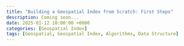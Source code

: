 ```yaml
---
title: "Building a Geospatial Index from Scratch: First Steps"
description: Coming soon...
date: 2025-01-12 10:00:00 +0000
categories: [Geospatial Index]
tags: [Geospatial, Geospatial Index, Algorithms, Data Structure]
---
```

